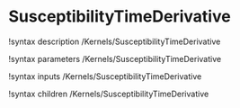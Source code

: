 <!-- MOOSE Documentation Stub: Remove this when content is added. -->

# SusceptibilityTimeDerivative
!syntax description /Kernels/SusceptibilityTimeDerivative

!syntax parameters /Kernels/SusceptibilityTimeDerivative

!syntax inputs /Kernels/SusceptibilityTimeDerivative

!syntax children /Kernels/SusceptibilityTimeDerivative
